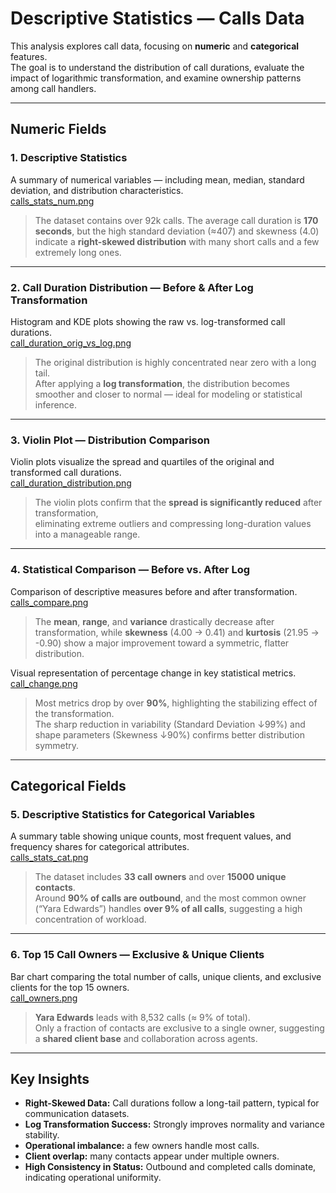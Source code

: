 # Descriptive Statistics — Calls Data

This analysis explores call data, focusing on **numeric** and **categorical** features.  
The goal is to understand the distribution of call durations, evaluate the impact of logarithmic transformation, and examine ownership patterns among call handlers.

---

## Numeric Fields

### 1. Descriptive Statistics

A summary of numerical variables — including mean, median, standard deviation, and distribution characteristics.  
[calls_stats_num.png](figures/calls_stats_num.png)

> The dataset contains over 92k calls. The average call duration is **170 seconds**, but the high standard deviation (≈407) and skewness (4.0) indicate a **right-skewed distribution** with many short calls and a few extremely long ones.

---

### 2. Call Duration Distribution — Before & After Log Transformation

Histogram and KDE plots showing the raw vs. log-transformed call durations.  
[call_duration_orig_vs_log.png](figures/call_duration_orig_vs_log.png)

> The original distribution is highly concentrated near zero with a long tail.  
> After applying a **log transformation**, the distribution becomes smoother and closer to normal — ideal for modeling or statistical inference.

---

### 3. Violin Plot — Distribution Comparison

Violin plots visualize the spread and quartiles of the original and transformed call durations.  
[call_duration_distribution.png](figures/call_duration_distribution.png)

> The violin plots confirm that the **spread is significantly reduced** after transformation,  
> eliminating extreme outliers and compressing long-duration values into a manageable range.

---

### 4. Statistical Comparison — Before vs. After Log

Comparison of descriptive measures before and after transformation.
[calls_compare.png](figures/calls_compare.png)  

> The **mean**, **range**, and **variance** drastically decrease after transformation, while **skewness** (4.00 → 0.41) and **kurtosis** (21.95 → -0.90) show a major improvement toward a symmetric, flatter distribution.

Visual representation of percentage change in key statistical metrics.
[call_change.png](figures/call_change.png)

> Most metrics drop by over **90%**, highlighting the stabilizing effect of the transformation.  
> The sharp reduction in variability (Standard Deviation ↓99%) and shape parameters (Skewness ↓90%) confirms better distribution symmetry.

---

##  Categorical Fields

### 5. Descriptive Statistics for Categorical Variables

A summary table showing unique counts, most frequent values, and frequency shares for categorical attributes.  
[calls_stats_cat.png](figures/calls_stats_cat.png)

> The dataset includes **33 call owners** and over **15000 unique contacts**.  
> Around **90% of calls are outbound**, and the most common owner (“Yara Edwards”) handles **over 9% of all calls**, suggesting a high concentration of workload.

---

### 6. Top 15 Call Owners — Exclusive & Unique Clients

Bar chart comparing the total number of calls, unique clients, and exclusive clients for the top 15 owners.  
 [call_owners.png](figures/call_owners.png)

> **Yara Edwards** leads with 8,532 calls (≈ 9% of total).  
> Only a fraction of contacts are exclusive to a single owner, suggesting a **shared client base** and collaboration across agents.

---

## Key Insights

- **Right-Skewed Data:** Call durations follow a long-tail pattern, typical for communication datasets.
- **Log Transformation Success:** Strongly improves normality and variance stability.
- **Operational imbalance:** a few owners handle most calls.  
- **Client overlap:** many contacts appear under multiple owners. 
- **High Consistency in Status:** Outbound and completed calls dominate, indicating operational uniformity.
